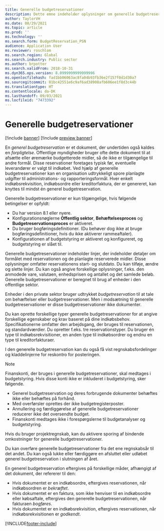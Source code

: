 ```yaml
---
title: Generelle budgetreservationer
description: Dette emne indeholder oplysninger om generelle budgetreservationer i den offentlige sektor.
author: TaylorVH
ms.date: 08/29/2021
ms.topic: article
ms.prod: ''
ms.technology: ''
ms.search.form: BudgetReservation_PSN
audience: Application User
ms.reviewer: roschlom
ms.search.region: Global
ms.search.industry: Public sector
ms.author: brpotter
ms.search.validFrom: 2018-10-31
ms.dyn365.ops.version: 8.0999999999999996
ms.openlocfilehash: fad1bb06063ac8fa04b93fb36e2f157f0d1d30a7
ms.sourcegitcommit: 81bc42551e6c9af6ad38908afb606ee1f8d3c44b
ms.translationtype: HT
ms.contentlocale: da-DK
ms.lasthandoff: 09/03/2021
ms.locfileid: "7473392"
---
```

# <a name="general-budget-reservations"></a>Generelle budgetreservationer

[!include [banner](../includes/banner.md)]
[!include [preview banner](../includes/preview-banner.md)]


En *generel budgetreservation* er et dokument, der undertiden også kaldes en *forpligtelse*. Offentlige myndigheder bruger ofte dette dokument til at afsætte eller øremærke budgetterede midler, så de ikke er tilgængelige til andre formål. Disse reservationer foretages typisk før, eventuelle leverandører er valgt til indkøbet. Ved hjælp af generelle budgetreservationer kan en organisation udtrykkeligt spore planlagte udgifter til administrations- og rapporteringsformål. Hver enkelt indkøbsrekvisition, indkøbsordre eller kreditorfaktura, der er genereret, kan knyttes til mindst én generel budgetreservation.

Generelle budgetreservationer er kun tilgængelige, hvis følgende betingelser er opfyldt:

- Du har version 8.1 eller nyere.
- Konfigurationsnøglerne **Offentlig sektor**, **Behæftelsesproces** og **Budgetreservationsproces** er aktiveret.
- Du bruger bogføringsdefinitioner. (Du behøver dog ikke at bruge bogføringsdefinitioner, hvis du ikke aktiverer rammeaftaler).
- Konfigurationen af budgetstyring er aktiveret og konfigureret, og budgetstyring er slået til.

Generelle budgetreservationer indeholder linjer, der indeholder detaljer om formålet med reservationen og de planlagte reserverede midler. Disse oplysninger omfatter reservationens start- og slutdato. Du kan tilføje, ændre og slette linjer. Du kan også angive forskellige oplysninger, f.eks. den anmodede vare, valutaen, enhedsprisen og antallet og det samlede beløb. Generelle budgetreservationer er beregnet til brug af enheder i den offentlige sektor.

Enheder i den private sektor bruger udtrykket *budgetreservation* til at tale om behæftelser eller budgetreservationer. Men i modsætning til generelle budgetreservationer er disse budgetreservationer ikke dokumenter.

Du kan oprette forskellige typer generelle budgetreservationer for at angive forskellige egenskaber og krav baseret på dine indkøbsbehov. Specifikationerne omfatter den arbejdsgang, der bruges til reservationen, og standardværdier. Du opretter f.eks. tre reservationstyper. Du bruger én type til indkøbsrekvisitioner, en anden type til indkøbsordrer og endnu en type til kreditorfakturaer.

I den generelle budgetreservation kan du også få vist regnskabsfordelinger og kladdelinjerne for reskontro for posteringen.

> [!NOTE]
> Finanskonti, der bruges i generelle budgetreservationer, skal medtages i budgetstyring. Hvis disse konti ikke er inkluderet i budgetstyring, sker følgende. 
>- Generel budgetreservation og deres forbrugende dokumenter behæftes ikke eller behæftes på forhånd. 
>- Med overførsler oprettes der ikke budgetregisterposter. 
>- Annullering og færdiggørelse af generelle budgetreservationer reducerer ikke det oversendte budget.
>- Finanskonti medtages ikke i forespørgslerne til budgetanalyser og budgetstyring.

Hvis du bruger projektregnskab, kan du aktivere sporing af bindende omkostninger for generelle budgetreservationer.

Du kan overføre generelle budgetreservationer fra det ene regnskabsår til det andet. Du kan også lukke eller færdiggøre en afsluttet eller udløbet generel budgetreservation i slutningen af året.

En generel budgetreservation eftergives på forskellige måder, afhængigt af det dokument, der refererer til den:

- Hvis dokumentet er en indkøbsordre, eftergives reservationen, når indkøbsordren er *bekræftet*.
- Hvis dokumentet er en faktura, som ikke henviser til en indkøbsordre eller købsaftale, eftergives den generelle budgetreservationen, når fakturaen *bogføres*.
- Hvis dokumentet er en indkøbsrekvisition, eftergives reservationen, når indkøbsrekvisitionen er *godkendt*.


[!INCLUDE[footer-include](../../includes/footer-banner.md)]
